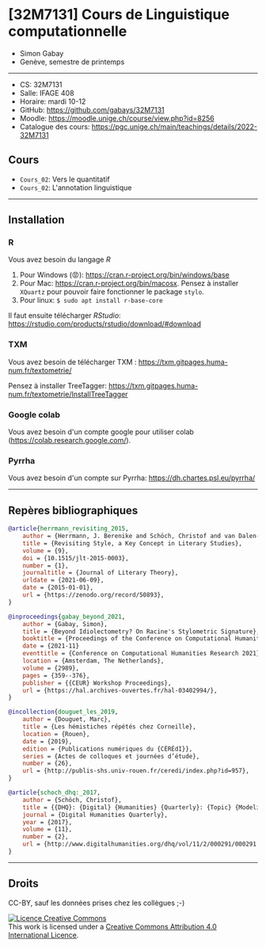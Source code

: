 # \[32M7131\] Cours de Linguistique computationnelle

* Simon Gabay
* Genève, semestre de printemps

---
* CS: 32M7131
* Salle: IFAGE 408
* Horaire: mardi 10-12
* GitHub: https://github.com/gabays/32M7131
* Moodle: https://moodle.unige.ch/course/view.php?id=8256
* Catalogue des cours: https://pgc.unige.ch/main/teachings/details/2022-32M7131


## Cours

* `Cours_02`: Vers le quantitatif
* `Cours_02`: L'annotation linguistique


---
## Installation

### R

Vous avez besoin du langage _R_
1. Pour Windows (😡): https://cran.r-project.org/bin/windows/base
2. Pour Mac: https://cran.r-project.org/bin/macosx. Pensez à installer `XQuartz` pour pouvoir faire fonctionner le package `stylo`.
3. Pour linux: `$ sudo apt install r-base-core`

Il faut ensuite télécharger _RStudio_: https://rstudio.com/products/rstudio/download/#download

### TXM

Vous avez besoin de télécharger TXM : https://txm.gitpages.huma-num.fr/textometrie/

Pensez à installer TreeTagger: https://txm.gitpages.huma-num.fr/textometrie/InstallTreeTagger

### Google colab

Vous avez besoin d'un compte google pour utiliser colab (https://colab.research.google.com/).

### Pyrrha

Vous avez besoin d'un compte sur Pyrrha: https://dh.chartes.psl.eu/pyrrha/


---
## Repères bibliographiques

```bibtex
@article{herrmann_revisiting_2015,
	author = {Herrmann, J. Berenike and Schöch, Christof and van Dalen-Oskam, Karina},
	title = {Revisiting Style, a Key Concept in Literary Studies},
	volume = {9},
	doi = {10.1515/jlt-2015-0003},
	number = {1},
	journaltitle = {Journal of Literary Theory},
	urldate = {2021-06-09},
	date = {2015-01-01},
	url = {https://zenodo.org/record/50893},
}
```

```bibtex
@inproceedings{gabay_beyond_2021,
	author = {Gabay, Simon},
	title = {Beyond Idiolectometry? On Racine's Stylometric Signature},
	booktitle = {Proceedings of the Conference on Computational Humanities Research 2021},
	date = {2021-11}
	eventtitle = {Conference on Computational Humanities Research 2021},
	location = {Amsterdam, The Netherlands},
	volume = {2989},
	pages = {359--376},
	publisher = {{CEUR} Workshop Proceedings},
	url = {https://hal.archives-ouvertes.fr/hal-03402994/},
}
```

```bibtex
@incollection{douguet_les_2019,
	author = {Douguet, Marc},
	title = {Les hémistiches répétés chez Corneille},
	location = {Rouen},
	date = {2019},
	edition = {Publications numériques du {CÉRÉdI}},
	series = {Actes de colloques et journées d’étude},
	number = {26},
	url = {http://publis-shs.univ-rouen.fr/ceredi/index.php?id=957},
}
```

```bibtex
@article{schoch_dhq:_2017,
	author = {Schöch, Christof},
	title = {{DHQ}: {Digital} {Humanities} {Quarterly}: {Topic} {Modeling} {Genre}: {An} {Exploration} of {French} {Classical} and {Enlightenment} {Drama}},
	journal = {Digital Humanities Quarterly},
	year = {2017},
	volume = {11},
	number = {2},
	url = {http://www.digitalhumanities.org/dhq/vol/11/2/000291/000291.html},
}
```

---
## Droits
CC-BY, sauf les données prises chez les collègues ;-)

<a rel="license" href="http://creativecommons.org/licenses/by-sa/4.0/"><img alt="Licence Creative Commons" style="border-width:0" src="https://i.creativecommons.org/l/by-sa/4.0/88x31.png" /></a><br />This work is licensed under a <a rel="license" href="http://creativecommons.org/licenses/by-sa/4.0/">Creative Commons Attribution 4.0 International Licence</a>.
